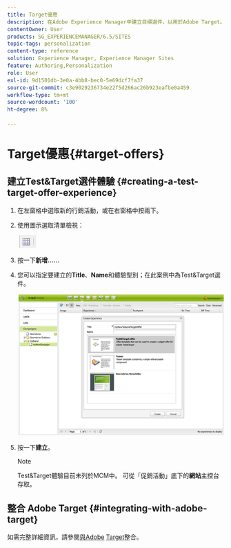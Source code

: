 ```yaml
---
title: Target優惠
description: 在Adobe Experience Manager中建立目標選件，以用於Adobe Target。
contentOwner: User
products: SG_EXPERIENCEMANAGER/6.5/SITES
topic-tags: personalization
content-type: reference
solution: Experience Manager, Experience Manager Sites
feature: Authoring,Personalization
role: User
exl-id: 9d1501db-3e0a-4bb8-bec0-5e69dcf7fa37
source-git-commit: c3e9029236734e22f5d266ac26b923eafbe0a459
workflow-type: tm+mt
source-wordcount: '100'
ht-degree: 8%

---
```


# Target優惠{#target-offers}

## 建立Test&amp;Target選件體驗 {#creating-a-test-target-offer-experience}

1. 在左窗格中選取新的行銷活動，或在右窗格中按兩下。
1. 使用圖示選取清單檢視：

   ![清單檢視](do-not-localize/chlimage_1-11.png)

1. 按一下&#x200B;**新增……**
1. 您可以指定要建立的&#x200B;**Title**、**Name**&#x200B;和體驗型別；在此案例中為Test&amp;Target選件。

   ![chlimage_1-139](assets/chlimage_1-139.png)

1. 按一下&#x200B;**建立**。

   >[!NOTE]
   >
   >Test&amp;Target體驗目前未列於MCM中。 可從「促銷活動」底下的&#x200B;**網站**&#x200B;主控台存取。

## 整合 Adobe Target {#integrating-with-adobe-target}

如需完整詳細資訊，請參閱[與Adobe](/help/sites-administering/target.md) [Target](/help/sites-administering/target.md)整合。
